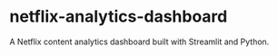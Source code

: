 # netflix-analytics-dashboard
A Netflix content analytics dashboard built with Streamlit and Python.
